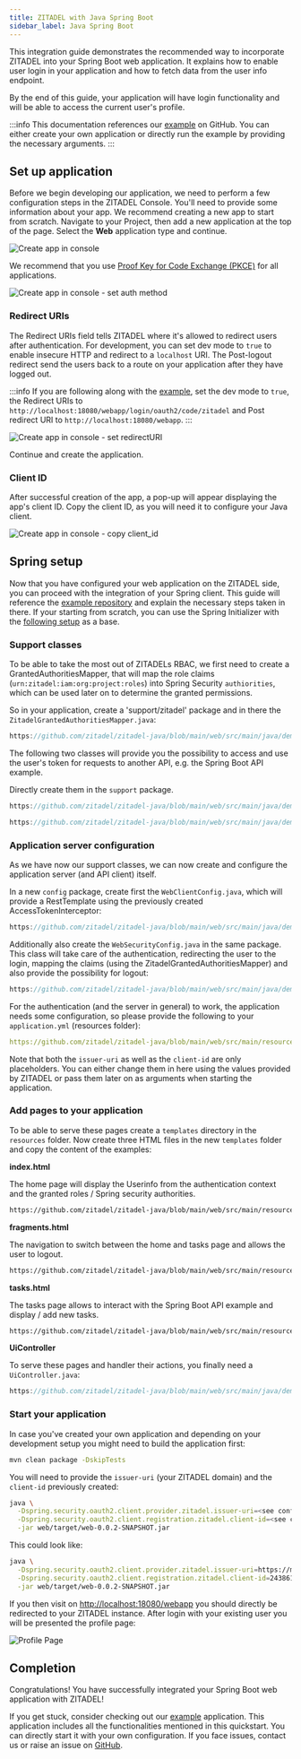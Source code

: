 ```yaml
---
title: ZITADEL with Java Spring Boot
sidebar_label: Java Spring Boot
---
```


This integration guide demonstrates the recommended way to incorporate ZITADEL into your Spring Boot web application. 
It explains how to enable user login in your application and how to fetch data from the user info endpoint.

By the end of this guide, your application will have login functionality and will be able to access the current user's profile.

:::info
This documentation references our [example](https://github.com/zitadel/zitadel-java) on GitHub. 
You can either create your own application or directly run the example by providing the necessary arguments.
:::

## Set up application

Before we begin developing our application, we need to perform a few configuration steps in the ZITADEL Console.
You'll need to provide some information about your app. We recommend creating a new app to start from scratch. Navigate to your Project, then add a new application at the top of the page.
Select the **Web** application type and continue.

![Create app in console](/img/java-spring/app-create.png)

We recommend that you use [Proof Key for Code Exchange (PKCE)](/apis/openidoauth/grant-types#proof-key-for-code-exchange) for all applications.

![Create app in console - set auth method](/img/java-spring/app-create-auth.png)

### Redirect URIs

The Redirect URIs field tells ZITADEL where it's allowed to redirect users after authentication. For development, you can set dev mode to `true` to enable insecure HTTP and redirect to a `localhost` URI.
The Post-logout redirect send the users back to a route on your application after they have logged out.

:::info
If you are following along with the [example](https://github.com/zitadel/zitadel-java), set the dev mode to `true`, the Redirect URIs to `http://localhost:18080/webapp/login/oauth2/code/zitadel` and Post redirect URI to `http://localhost:18080/webapp`.
:::

![Create app in console - set redirectURI](/img/java-spring/app-create-redirect.png)

Continue and create the application.

### Client ID

After successful creation of the app, a pop-up will appear displaying the app's client ID. Copy the client ID, as you will need it to configure your Java client.

![Create app in console - copy client_id](/img/java-spring/app-create-clientid.png)

## Spring setup

Now that you have configured your web application on the ZITADEL side, you can proceed with the integration of your Spring client.
This guide will reference the [example repository](https://github.com/zitadel/zitadel-java) and explain the necessary steps taken in there.
If your starting from scratch, you can use the Spring Initializer with the [following setup](https://start.spring.io/#!type=maven-project&language=java&platformVersion=3.2.1&packaging=jar&jvmVersion=17&dependencies=web,thymeleaf,security,oauth2-client,lombok) as a base.

### Support classes

To be able to take the most out of ZITADELs RBAC, we first need to create a GrantedAuthoritiesMapper, that will map the role claims (`urn:zitadel:iam:org:project:roles`)
into Spring Security `authiorities`, which can be used later on to determine the granted permissions.

So in your application, create a 'support/zitadel' package and in there the `ZitadelGrantedAuthoritiesMapper.java`:

```java reference
https://github.com/zitadel/zitadel-java/blob/main/web/src/main/java/demo/support/zitadel/ZitadelGrantedAuthoritiesMapper.java
```

The following two classes will provide you the possibility to access and use the user's token for requests to another API, e.g. the Spring Boot API example.

Directly create them in the `support` package.

```java reference
https://github.com/zitadel/zitadel-java/blob/main/web/src/main/java/demo/support/TokenAccessor.java
```

```java reference
https://github.com/zitadel/zitadel-java/blob/main/web/src/main/java/demo/support/AccessTokenInterceptor.java
```

### Application server configuration

As we have now our support classes, we can now create and configure the application server (and API client) itself.

In a new `config` package, create first the `WebClientConfig.java`, which will provide a RestTemplate using the previously created AccessTokenInterceptor:

```java reference
https://github.com/zitadel/zitadel-java/blob/main/web/src/main/java/demo/config/WebClientConfig.java
```

Additionally also create the `WebSecurityConfig.java` in the same package. This class will take care of the authentication, redirecting the user to the login,
mapping the claims (using the ZitadelGrantedAuthoritiesMapper) and also provide the possibility for logout:

```java reference
https://github.com/zitadel/zitadel-java/blob/main/web/src/main/java/demo/config/WebSecurityConfig.java
```

For the authentication (and the server in general) to work, the application needs some configuration, so please provide the following to your `application.yml` (resources folder):

```yaml reference
https://github.com/zitadel/zitadel-java/blob/main/web/src/main/resources/application.yml
```

Note that both the `issuer-uri` as well as the `client-id` are only placeholders. You can either change them in here using the values provided by ZITADEL
or pass them later on as arguments when starting the application.

### Add pages to your application

To be able to serve these pages create a `templates` directory in the `resources` folder.
Now create three HTML files in the new `templates` folder and copy the content of the examples:

**index.html**

The home page will display the Userinfo from the authentication context and the granted roles / Spring security authorities.

```html reference
https://github.com/zitadel/zitadel-java/blob/main/web/src/main/resources/templates/index.html
```

**fragments.html**

The navigation to switch between the home and tasks page and allows the user to logout.

```html reference
https://github.com/zitadel/zitadel-java/blob/main/web/src/main/resources/templates/fragments.html
```

**tasks.html**

The tasks page allows to interact with the Spring Boot API example and display / add new tasks.

```html reference
https://github.com/zitadel/zitadel-java/blob/main/web/src/main/resources/templates/tasks.html
```

**UiController**

To serve these pages and handler their actions, you finally need a `UiController.java`:

```java reference
https://github.com/zitadel/zitadel-java/blob/main/web/src/main/java/demo/web/UiController.java
```

### Start your application

In case you've created your own application and depending on your development setup you might need to build the application first:

```bash
mvn clean package -DskipTests
```

You will need to provide the `issuer-uri` (your ZITADEL domain) and the `client-id` previously created:

```bash
java \
  -Dspring.security.oauth2.client.provider.zitadel.issuer-uri=<see configuration above> \
  -Dspring.security.oauth2.client.registration.zitadel.client-id=<see configuration above> \
  -jar web/target/web-0.0.2-SNAPSHOT.jar
```

This could look like:

```bash
java \
  -Dspring.security.oauth2.client.provider.zitadel.issuer-uri=https://my-domain.zitadel.cloud \
  -Dspring.security.oauth2.client.registration.zitadel.client-id=243861220627644836@example \
  -jar web/target/web-0.0.2-SNAPSHOT.jar
```

If you then visit on [http://localhost:18080/webapp](http://localhost:18080/webapp) you should directly be redirected to your ZITADEL instance.
After login with your existing user you will be presented the profile page:

![Profile Page](/img/java-spring/app-profile.png)

## Completion

Congratulations! You have successfully integrated your Spring Boot web application with ZITADEL!

If you get stuck, consider checking out our [example](https://github.com/zitadel/zitadel-java) application. 
This application includes all the functionalities mentioned in this quickstart. 
You can directly start it with your own configuration. If you face issues, contact us or raise an issue on [GitHub](https://github.com/zitadel/zitadel-java/issues).

